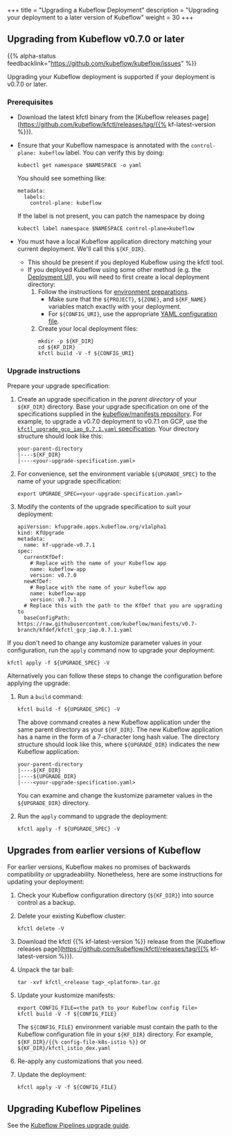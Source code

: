 +++
title = "Upgrading a Kubeflow Deployment"
description = "Upgrading your deployment to a later version of Kubeflow"
weight = 30
+++

## Upgrading from Kubeflow v0.7.0 or later

{{% alpha-status 
  feedbacklink="https://github.com/kubeflow/kubeflow/issues" %}}

Upgrading your Kubeflow deployment is supported if your deployment is v0.7.0 or later.

### Prerequisites

* Download the latest kfctl binary from the
  [Kubeflow releases page](https://github.com/kubeflow/kfctl/releases/tag/{{% kf-latest-version %}}).

* Ensure that your Kubeflow namespace is annotated with the
  `control-plane: kubeflow` label. You can verify this by doing:
  ```
  kubectl get namespace $NAMESPACE -o yaml
  ```

    You should see something like:
    ```
    metadata:
      labels:
        control-plane: kubeflow
    ```

    If the label is not present, you can patch the namespace by doing
    ```
    kubectl label namespace $NAMESPACE control-plane=kubeflow
    ```

* You must have a local Kubeflow application directory matching your current
deployment. We'll call this `${KF_DIR}`.
    * This should be present if you deployed Kubeflow using the kfctl tool.
    * If you deployed Kubeflow using some other method (e.g. the 
      [Deployment UI](/docs/gke/deploy/deploy-ui/)),
      you will need to first create a local deployment directory:
      1. Follow the instructions for [environment preparations](/docs/gke/deploy/deploy-cli/#prepare-your-environment).
          * Make sure that the `${PROJECT}`, `${ZONE}`, and `${KF_NAME}`
            variables match exactly with your deployment.
          * For `${CONFIG_URI}`, use the appropriate [YAML configuration 
            file](/docs/started/getting-started/#configuration-quick-reference).
      1. Create your local deployment files:
          ```
          mkdir -p ${KF_DIR}
          cd ${KF_DIR}
          kfctl build -V -f ${CONFIG_URI}
          ```


### Upgrade instructions

Prepare your upgrade specification:

1. Create an upgrade specification in the *parent directory* of your `${KF_DIR}`
  directory. Base your upgrade specification on one of the
  specifications supplied in the
  [kubeflow/manifests repository](https://github.com/kubeflow/manifests).
  For example, to upgrade a v0.7.0 deployment to v0.7.1 on GCP, use
  the [`kfctl_upgrade_gcp_iap_0.7.1.yaml` 
  specification](https://github.com/kubeflow/manifests/blob/v0.7-branch/kfdef/kfctl_upgrade_gcp_iap_0.7.1.yaml).
  Your directory structure should look like this:
    ```
    your-parent-directory
    |----${KF_DIR}
    |----<your-upgrade-specification.yaml>
    ```

1. For convenience, set the environment variable `${UPGRADE_SPEC}` to the name
  of your upgrade specification:
    ```
    export UPGRADE_SPEC=<your-upgrade-specification.yaml>
    ```

1. Modify the contents of the upgrade specification to suit your deployment:
    ```
    apiVersion: kfupgrade.apps.kubeflow.org/v1alpha1
    kind: KfUpgrade
    metadata:
      name: kf-upgrade-v0.7.1
    spec:
      currentKfDef:
        # Replace with the name of your Kubeflow app
        name: kubeflow-app
        version: v0.7.0
      newKfDef:
        # Replace with the name of your kubeflow app
        name: kubeflow-app
        version: v0.7.1
      # Replace this with the path to the KfDef that you are upgrading to
      baseConfigPath: https://raw.githubusercontent.com/kubeflow/manifests/v0.7-branch/kfdef/kfctl_gcp_iap.0.7.1.yaml
    ```
  
If you don't need to change any kustomize parameter values in your configuration, run the `apply`
command now to upgrade your deployment:

```
kfctl apply -f ${UPGRADE_SPEC} -V
```

Alternatively you can follow these steps to change the configuration before applying the upgrade:

1. Run a `build` command:
    ```
    kfctl build -f ${UPGRADE_SPEC} -V
    ```
    The above command creates a new Kubeflow application under the same parent 
    directory as your `${KF_DIR}`. The new Kubeflow application has a name
    in the form of a 7-character long hash value. The directory structure should 
    look like this, where `${UPGRADE_DIR}` indicates the new Kubeflow
    application:
    ```
    your-parent-directory
    |----${KF_DIR}
    |----${UPGRADE_DIR}
    |----<your-upgrade-specification.yaml>
    ```
    You can examine and change the kustomize parameter values in the
    `${UPGRADE_DIR}` directory.

1. Run the `apply` command to upgrade the deployment:
    ```
    kfctl apply -f ${UPGRADE_SPEC} -V
    ```


## Upgrades from earlier versions of Kubeflow

For earlier versions, Kubeflow makes no promises of backwards compatibility or 
upgradeability. Nonetheless, here are some instructions for updating your deployment:

1. Check your Kubeflow configuration directory (`${KF_DIR}`) into source control
  as a backup.

1. Delete your existing Kubeflow cluster:

   ```  
   kfctl delete -V 
   ```

    

1. Download the kfctl {{% kf-latest-version %}} release from the
  [Kubeflow releases 
  page](https://github.com/kubeflow/kfctl/releases/tag/{{% kf-latest-version %}}).

1. Unpack the tar ball:

   ```
   tar -xvf kfctl_<release tag>_<platform>.tar.gz
   ```

1. Update your kustomize manifests:

   ```
   export CONFIG_FILE=<the path to your Kubeflow config file>
   kfctl build -V -f ${CONFIG_FILE}
   ```
    The `${CONFIG_FILE}` environment variable must contain the path to the 
    Kubeflow configuration file in your `${KF_DIR}` directory. For example,
    `${KF_DIR}/{{% config-file-k8s-istio %}}` or `${KF_DIR}/kfctl_istio_dex.yaml`
  
1. Re-apply any customizations that you need.

1. Update the deployment:

     ```
     kfctl apply -V -f ${CONFIG_FILE}
     ```

## Upgrading Kubeflow Pipelines

See the [Kubeflow Pipelines upgrade guide](/docs/pipelines/upgrade/).

